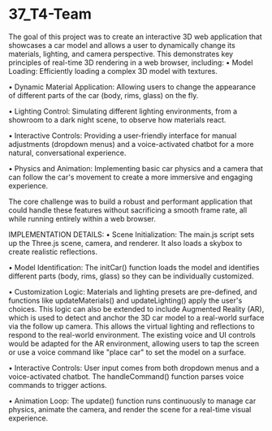 # 37_T4-Team
The goal of this project was to create an interactive 3D web application that showcases a car model and allows a user to dynamically change its materials, lighting, and camera perspective. This demonstrates key principles of real-time 3D rendering in a web browser, including:
•	Model Loading: Efficiently loading a complex 3D model with textures.

•	Dynamic Material Application: Allowing users to change the appearance of different parts of the car (body, rims, glass) on the fly.

•	Lighting Control: Simulating different lighting environments, from a showroom to a dark night scene, to observe how materials react.

•	Interactive Controls: Providing a user-friendly interface for manual adjustments (dropdown menus) and a voice-activated chatbot for a more natural, conversational experience.

•	Physics and Animation: Implementing basic car physics and a camera that can follow the car's movement to create a more immersive and engaging experience.

The core challenge was to build a robust and performant application that could handle these features without sacrificing a smooth frame rate, all while running entirely within a web browser.

IMPLEMENTATION DETAILS:
•	Scene Initialization: The main.js script sets up the Three.js scene, camera, and renderer. It also loads a skybox to create realistic reflections.

•	Model Identification: The initCar() function loads the model and identifies different parts (body, rims, glass) so they can be individually customized.

•	Customization Logic: Materials and lighting presets are pre-defined, and functions like updateMaterials() and updateLighting() apply the user's choices. This logic can also be extended to include Augmented Reality (AR), which is used to detect and anchor the 3D car model to a real-world surface via the follow up camera. This allows the virtual lighting and reflections to respond to the real-world environment. The existing voice and UI controls would be adapted for the AR environment, allowing users to tap the screen or use a voice command like "place car" to set the model on a surface.

•	Interactive Controls: User input comes from both dropdown menus and a voice-activated chatbot. The handleCommand() function parses voice commands to trigger actions.

•	Animation Loop: The update() function runs continuously to manage car physics, animate the camera, and render the scene for a real-time visual experience.

